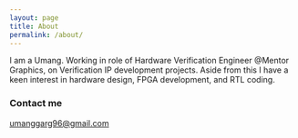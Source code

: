 ```yaml
---
layout: page
title: About
permalink: /about/
---
```


I am a Umang. Working in role of Hardware Verification Engineer @Mentor Graphics, on Verification IP development projects.
Aside from this I have a keen interest in hardware design, FPGA development, and RTL coding.

### Contact me

[umanggarg96@gmail.com](mailto:umanggarg96@gmail.com)

